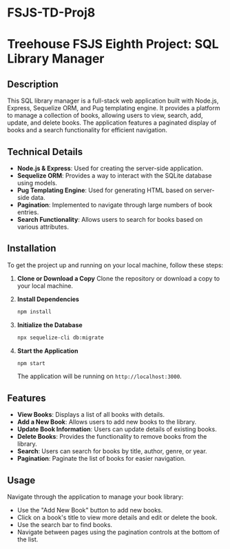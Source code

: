 # FSJS-TD-Proj8
# Treehouse FSJS Eighth Project: SQL Library Manager

## Description

This SQL library manager is a full-stack web application built with Node.js, Express, Sequelize ORM, and Pug templating engine. It provides a platform to manage a collection of books, allowing users to view, search, add, update, and delete books. The application features a paginated display of books and a search functionality for efficient navigation.

## Technical Details

- **Node.js & Express**: Used for creating the server-side application.
- **Sequelize ORM**: Provides a way to interact with the SQLite database using models.
- **Pug Templating Engine**: Used for generating HTML based on server-side data.
- **Pagination**: Implemented to navigate through large numbers of book entries.
- **Search Functionality**: Allows users to search for books based on various attributes.

## Installation

To get the project up and running on your local machine, follow these steps:

1. **Clone or Download a Copy**
    Clone the repository or download a copy to your local machine.

2. **Install Dependencies**
    ```bash
    npm install
    ```

3. **Initialize the Database**
    ```bash
    npx sequelize-cli db:migrate
    ```

4. **Start the Application**
    ```bash
    npm start
    ```
    The application will be running on `http://localhost:3000`.

## Features

- **View Books**: Displays a list of all books with details.
- **Add a New Book**: Allows users to add new books to the library.
- **Update Book Information**: Users can update details of existing books.
- **Delete Books**: Provides the functionality to remove books from the library.
- **Search**: Users can search for books by title, author, genre, or year.
- **Pagination**: Paginate the list of books for easier navigation.

## Usage

Navigate through the application to manage your book library:

- Use the "Add New Book" button to add new books.
- Click on a book's title to view more details and edit or delete the book.
- Use the search bar to find books.
- Navigate between pages using the pagination controls at the bottom of the list.

